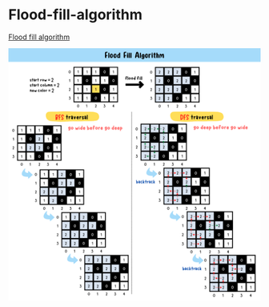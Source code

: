 # Flood-fill-algorithm

[Flood fill algorithm](https://yuminlee2.medium.com/flood-seed-fill-algorithm-21fba08a46e)

![flood-fill-summary-card](https://github.com/ClaireLee22/Flood-fill-algorithm/blob/main/images/flood%20fill%20summary%20card.png)
